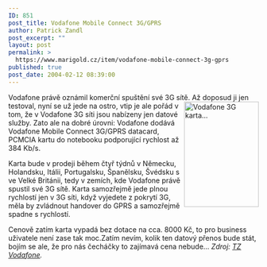 ```yaml
---
ID: 851
post_title: Vodafone Mobile Connect 3G/GPRS
author: Patrick Zandl
post_excerpt: ""
layout: post
permalink: >
  https://www.marigold.cz/item/vodafone-mobile-connect-3g-gprs
published: true
post_date: 2004-02-12 08:39:00
---
```

<P>Vodafone právě oznámil komerční spuštění své 3G sítě. Až doposud ji jen testoval, nyní se už <IMG height=212 alt="Vodafone 3G karta..." src="/wp-content/uploads/vodafone3g.jpg" width=150 align=right>jede na ostro, vtip je ale pořád v tom, že v Vodafone 3G síti jsou nabízeny jen datové služby. Zato ale na dobré úrovni: Vodafone dodává Vodafone Mobile Connect 3G/GPRS datacard, PCMCIA kartu do notebooku podporující rychlost až 384 Kb/s. </P>
<P>Karta bude v prodeji během čtyř týdnů v Německu, Holandsku, Itálii, Portugalsku, Španělsku, Švédsku s ve Velké Británii, tedy v zemích, kde Vodafone právě spustil své 3G sítě. Karta samozřejmě jede plnou rychlostí jen v 3G síti, když vyjedete z pokrytí 3G, měla by zvládnout handover do GPRS a samozřejmě spadne s rychlostí. </P>
<P>Cenově zatím karta vypadá bez dotace na cca. 8000 Kč, to pro business uživatele není zase tak moc.Zatím nevím, kolik ten datový přenos bude stát, bojím se ale, že pro nás čecháčky to zajímavá cena nebude... <EM>Zdroj: </EM><A href="http://www.vodafone.com/article_with_thumbnail/0,3038,CATEGORY_ID%253D102%2526LANGUAGE_ID%253D0%2526CONTENT_ID%253D214962,00.html" target=_blank><EM>TZ Vodafone</EM></A><EM>.</EM> </P>